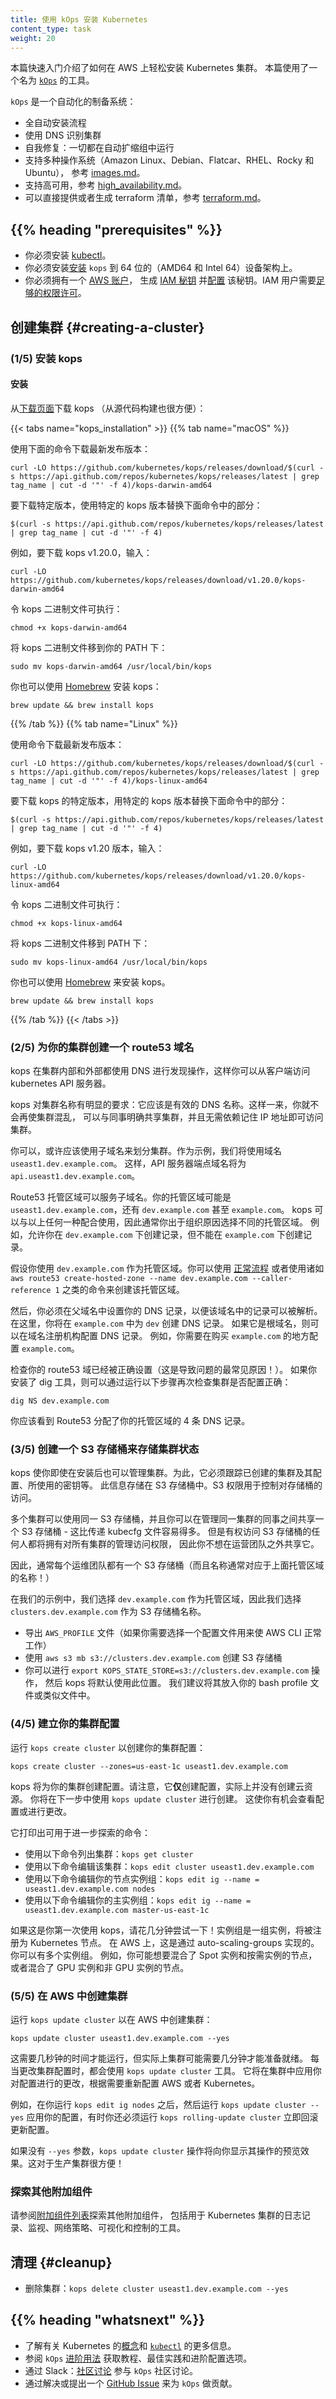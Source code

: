```yaml
---
title: 使用 kOps 安装 Kubernetes
content_type: task
weight: 20
---
```




本篇快速入门介绍了如何在 AWS 上轻松安装 Kubernetes 集群。
本篇使用了一个名为 [`kOps`](https://github.com/kubernetes/kops) 的工具。

`kOps` 是一个自动化的制备系统：

* 全自动安装流程
* 使用 DNS 识别集群
* 自我修复：一切都在自动扩缩组中运行
* 支持多种操作系统（Amazon Linux、Debian、Flatcar、RHEL、Rocky 和 Ubuntu），
  参考 [images.md](https://github.com/kubernetes/kops/blob/master/docs/operations/images.md)。
* 支持高可用，参考 [high_availability.md](https://github.com/kubernetes/kops/blob/master/docs/operations/high_availability.md)。
* 可以直接提供或者生成 terraform 清单，参考 [terraform.md](https://github.com/kubernetes/kops/blob/master/docs/terraform.md)。

## {{% heading "prerequisites" %}}

* 你必须安装 [kubectl](/zh-cn/docs/tasks/tools/)。
* 你必须安装[安装](https://github.com/kubernetes/kops#installing) `kops`
  到 64 位的（AMD64 和 Intel 64）设备架构上。
* 你必须拥有一个 [AWS 账户](https://docs.aws.amazon.com/zh_cn/polly/latest/dg/setting-up.html)，
  生成 [IAM 秘钥](https://docs.aws.amazon.com/zh_cn/general/latest/gr/aws-sec-cred-types.html#access-keys-and-secret-access-keys)
  并[配置](https://docs.aws.amazon.com/zh_cn/cli/latest/userguide/cli-chap-configure.html#cli-quick-configuration)
  该秘钥。IAM 用户需要[足够的权限许可](https://github.com/kubernetes/kops/blob/master/docs/getting_started/aws.md#setup-iam-user)。


## 创建集群 {#creating-a-cluster}

### (1/5) 安装 kops

#### 安装

从[下载页面](https://github.com/kubernetes/kops/releases)下载 kops
（从源代码构建也很方便）：

{{< tabs name="kops_installation" >}}
{{% tab name="macOS" %}}

使用下面的命令下载最新发布版本：

```shell
curl -LO https://github.com/kubernetes/kops/releases/download/$(curl -s https://api.github.com/repos/kubernetes/kops/releases/latest | grep tag_name | cut -d '"' -f 4)/kops-darwin-amd64
```

要下载特定版本，使用特定的 kops 版本替换下面命令中的部分：

```shell
$(curl -s https://api.github.com/repos/kubernetes/kops/releases/latest | grep tag_name | cut -d '"' -f 4)
```

例如，要下载 kops v1.20.0，输入：

```shell
curl -LO https://github.com/kubernetes/kops/releases/download/v1.20.0/kops-darwin-amd64
```

令 kops 二进制文件可执行：

```shell
chmod +x kops-darwin-amd64
```

将 kops 二进制文件移到你的 PATH 下：

```shell
sudo mv kops-darwin-amd64 /usr/local/bin/kops
```

你也可以使用 [Homebrew](https://brew.sh/) 安装 kops：

```shell
brew update && brew install kops
```
{{% /tab %}}
{{% tab name="Linux" %}}

使用命令下载最新发布版本：

```shell
curl -LO https://github.com/kubernetes/kops/releases/download/$(curl -s https://api.github.com/repos/kubernetes/kops/releases/latest | grep tag_name | cut -d '"' -f 4)/kops-linux-amd64
```

要下载 kops 的特定版本，用特定的 kops 版本替换下面命令中的部分：

```shell
$(curl -s https://api.github.com/repos/kubernetes/kops/releases/latest | grep tag_name | cut -d '"' -f 4)
```

例如，要下载 kops v1.20 版本，输入：

```shell
curl -LO https://github.com/kubernetes/kops/releases/download/v1.20.0/kops-linux-amd64
```

令 kops 二进制文件可执行：

```shell
chmod +x kops-linux-amd64
```

将 kops 二进制文件移到 PATH 下：

```shell
sudo mv kops-linux-amd64 /usr/local/bin/kops
```

你也可以使用 [Homebrew](https://docs.brew.sh/Homebrew-on-Linux) 来安装 kops。

```shell
brew update && brew install kops
```

{{% /tab %}}
{{< /tabs >}}

### (2/5) 为你的集群创建一个 route53 域名

kops 在集群内部和外部都使用 DNS 进行发现操作，这样你可以从客户端访问
kubernetes API 服务器。

kops 对集群名称有明显的要求：它应该是有效的 DNS 名称。这样一来，你就不会再使集群混乱，
可以与同事明确共享集群，并且无需依赖记住 IP 地址即可访问集群。

你可以，或许应该使用子域名来划分集群。作为示例，我们将使用域名 `useast1.dev.example.com`。
这样，API 服务器端点域名将为 `api.useast1.dev.example.com`。

Route53 托管区域可以服务子域名。你的托管区域可能是 `useast1.dev.example.com`，还有 `dev.example.com` 甚至 `example.com`。
kops 可以与以上任何一种配合使用，因此通常你出于组织原因选择不同的托管区域。
例如，允许你在 `dev.example.com` 下创建记录，但不能在 `example.com` 下创建记录。

假设你使用 `dev.example.com` 作为托管区域。你可以使用
[正常流程](https://docs.aws.amazon.com/zh_cn/Route53/latest/DeveloperGuide/CreatingNewSubdomain.html)
或者使用诸如 `aws route53 create-hosted-zone --name dev.example.com --caller-reference 1`
之类的命令来创建该托管区域。

然后，你必须在父域名中设置你的 DNS 记录，以便该域名中的记录可以被解析。
在这里，你将在 `example.com` 中为 `dev` 创建 DNS 记录。
如果它是根域名，则可以在域名注册机构配置 DNS 记录。
例如，你需要在购买 `example.com` 的地方配置 `example.com`。

检查你的 route53 域已经被正确设置（这是导致问题的最常见原因！）。
如果你安装了 dig 工具，则可以通过运行以下步骤再次检查集群是否配置正确：

`dig NS dev.example.com`

你应该看到 Route53 分配了你的托管区域的 4 条 DNS 记录。

### (3/5) 创建一个 S3 存储桶来存储集群状态

kops 使你即使在安装后也可以管理集群。为此，它必须跟踪已创建的集群及其配置、所使用的密钥等。
此信息存储在 S3 存储桶中。S3 权限用于控制对存储桶的访问。

多个集群可以使用同一 S3 存储桶，并且你可以在管理同一集群的同事之间共享一个
S3 存储桶 - 这比传递 kubecfg 文件容易得多。
但是有权访问 S3 存储桶的任何人都将拥有对所有集群的管理访问权限，
因此你不想在运营团队之外共享它。

因此，通常每个运维团队都有一个 S3 存储桶（而且名称通常对应于上面托管区域的名称！）

在我们的示例中，我们选择 `dev.example.com` 作为托管区域，因此我们选择
`clusters.dev.example.com` 作为 S3 存储桶名称。

* 导出 `AWS_PROFILE` 文件（如果你需要选择一个配置文件用来使 AWS CLI 正常工作）
* 使用 `aws s3 mb s3://clusters.dev.example.com` 创建 S3 存储桶
* 你可以进行 `export KOPS_STATE_STORE=s3://clusters.dev.example.com` 操作，
  然后 kops 将默认使用此位置。
  我们建议将其放入你的 bash profile 文件或类似文件中。

### (4/5) 建立你的集群配置

运行 `kops create cluster` 以创建你的集群配置：

`kops create cluster --zones=us-east-1c useast1.dev.example.com`

kops 将为你的集群创建配置。请注意，它**仅**创建配置，实际上并没有创建云资源。
你将在下一步中使用 `kops update cluster` 进行创建。
这使你有机会查看配置或进行更改。

它打印出可用于进一步探索的命令：

* 使用以下命令列出集群：`kops get cluster`
* 使用以下命令编辑该集群：`kops edit cluster useast1.dev.example.com`
* 使用以下命令编辑你的节点实例组：`kops edit ig --name = useast1.dev.example.com nodes`
* 使用以下命令编辑你的主实例组：`kops edit ig --name = useast1.dev.example.com master-us-east-1c`

如果这是你第一次使用 kops，请花几分钟尝试一下！实例组是一组实例，将被注册为 Kubernetes 节点。
在 AWS 上，这是通过 auto-scaling-groups 实现的。你可以有多个实例组。
例如，你可能想要混合了 Spot 实例和按需实例的节点，或者混合了 GPU 实例和非 GPU 实例的节点。

### (5/5) 在 AWS 中创建集群

运行 `kops update cluster` 以在 AWS 中创建集群：

`kops update cluster useast1.dev.example.com --yes`

这需要几秒钟的时间才能运行，但实际上集群可能需要几分钟才能准备就绪。
每当更改集群配置时，都会使用 `kops update cluster` 工具。
它将在集群中应用你对配置进行的更改，根据需要重新配置 AWS 或者 Kubernetes。

例如，在你运行 `kops edit ig nodes` 之后，然后运行 `kops update cluster --yes`
应用你的配置，有时你还必须运行 `kops rolling-update cluster` 立即回滚更新配置。

如果没有 `--yes` 参数，`kops update cluster` 操作将向你显示其操作的预览效果。这对于生产集群很方便！

### 探索其他附加组件

请参阅[附加组件列表](/zh-cn/docs/concepts/cluster-administration/addons/)探索其他附加组件，
包括用于 Kubernetes 集群的日志记录、监视、网络策略、可视化和控制的工具。

## 清理 {#cleanup}

* 删除集群：`kops delete cluster useast1.dev.example.com --yes`

## {{% heading "whatsnext" %}}

* 了解有关 Kubernetes 的[概念](/zh-cn/docs/concepts/)和
  [`kubectl`](/zh-cn/docs/reference/kubectl/) 的更多信息。
* 参阅 `kOps` [进阶用法](https://kops.sigs.k8s.io/) 获取教程、最佳实践和进阶配置选项。
* 通过 Slack：[社区讨论](https://github.com/kubernetes/kops#other-ways-to-communicate-with-the-contributors)
  参与 `kOps` 社区讨论。
* 通过解决或提出一个 [GitHub Issue](https://github.com/kubernetes/kops/issues) 来为 `kOps` 做贡献。
